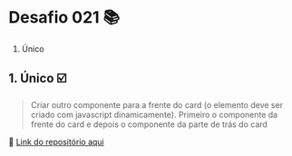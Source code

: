 # Desafio 021 :books:

1. Único

## 1. Único :ballot_box_with_check:

> Criar outro componente para a frente do card (o elemento deve ser criado com javascript dinamicamente). Primeiro o componente da frente do card e depois o componente da parte de trás do card

:memo: [Link do repositório aqui](https://github.com/StefanyVasc/memory-game/commit/ddc25aa3b343d4d14a0890a3577e4cd047c22be8)
